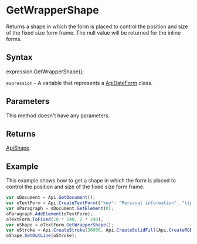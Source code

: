 # GetWrapperShape

Returns a shape in which the form is placed to control the position and size of the fixed size form frame.
The null value will be returned for the inline forms.

## Syntax

expression.GetWrapperShape();

`expression` - A variable that represents a [ApiDateForm](../ApiDateForm.md) class.

## Parameters

This method doesn't have any parameters.

## Returns

[ApiShape](../../ApiShape/ApiShape.md)

## Example

This example shows how to get a shape in which the form is placed to control the position and size of the fixed size form frame.

```javascript
var oDocument = Api.GetDocument();
var oTextForm = Api.CreateTextForm({"key": "Personal information", "tip": "Enter your first name", "required": true, "placeholder": "First name", "comb": true, "maxCharacters": 10, "cellWidth": 3, "multiLine": false, "autoFit": false});
var oParagraph = oDocument.GetElement(0);
oParagraph.AddElement(oTextForm);
oTextForm.ToFixed(10 * 240, 2 * 240);
var oShape = oTextForm.GetWrapperShape();
var oStroke = Api.CreateStroke(36000, Api.CreateSolidFill(Api.CreateRGBColor(255, 111, 61)));
oShape.SetOutLine(oStroke);
```
